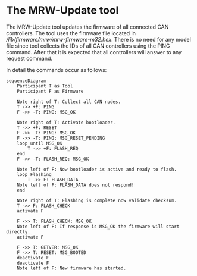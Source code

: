 # The MRW-Update tool
The MRW-Update tool updates the firmware of all connected CAN controllers.
The tool uses the firmware file located in
*/lib/firmware/mrw/mrw-firmware-m32.hex*. There is no need for any model file
since tool collects the IDs of all CAN controllers using the PING command.
After that it is expected that all controllers will answer to any request
command.

In detail the commands occur as follows:

```mermaid
sequenceDiagram
	Participant T as Tool
	Participant F as Firmware

	Note right of T: Collect all CAN nodes.
	T ->> +F: PING
	F ->> -T: PING: MSG_OK

	Note right of T: Activate bootloader.
	T ->> +F: RESET
	F ->>  T: PING: MSG_OK
	F ->> -T: PING: MSG_RESET_PENDING
	loop until MSG_OK
		T ->> +F: FLASH_REQ
	end
	F ->> -T: FLASH_REQ: MSG_OK

	Note left of F: Now bootloader is active and ready to flash.
	loop Flashing
		T ->> F: FLASH_DATA
	Note left of F: FLASH_DATA does not respond!
	end

	Note right of T: Flashing is complete now validate checksum.
	T ->> F: FLASH_CHECK
	activate F

	F ->> T: FLASH_CHECK: MSG_OK
	Note left of F: If response is MSG_OK the firmware will start directly.
	activate F

	F ->> T: GETVER: MSG_OK
	F ->> T: RESET: MSG_BOOTED
	deactivate F
	deactivate F
	Note left of F: New firmware has started.
```

